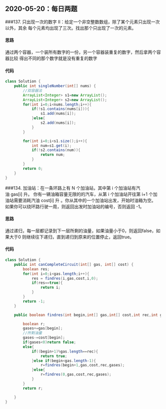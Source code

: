 ## 2020-05-20：每日两题

###137. 只出现一次的数字 II：给定一个非空整数数组，除了某个元素只出现一次以外，其余
每个元素均出现了三次。找出那个只出现了一次的元素。
#### 思路
通过两个容器，一个装所有数字的一份，另一个容器装重复的数字，然后拿两个容器比较
得出不同的那个数字就是没有重复的数字
#### 代码
```java
class Solution {
    public int singleNumber(int[] nums) {
        //双容器法
        ArrayList<Integer> s1=new ArrayList();
        ArrayList<Integer> s2=new ArrayList();
        for(int i=0;i<nums.length;i++){
            if(!s1.contains(nums[i])){
                s1.add(nums[i]);
            }else{
                s2.add(nums[i]);
            }
        }

        for(int i=0;i<s1.size();i++){
            int num=s1.get(i);
            if(!s2.contains(num)){
                return num;
            }
        }
        return 0;
    }
}
```

###134. 加油站：在一条环路上有 N 个加油站，其中第 i 个加油站有汽油 gas[i] 升。
你有一辆油箱容量无限的的汽车，从第 i 个加油站开往第 i+1 个加油站需要消耗汽油 cost[i] 升
。你从其中的一个加油站出发，开始时油箱为空。
如果你可以绕环路行驶一周，则返回出发时加油站的编号，否则返回 -1。
#### 思路
通过递归，每一层都记录到下一层所剩的油量，如果油量小于0，则返回false，如果大于0
则继续往下递归，直到递归到原来的位置停止，返回true。
#### 代码

```java
class Solution {
    public int canCompleteCircuit(int[] gas, int[] cost) {
        boolean res;
        for(int i=0;i<gas.length;i++){
            res = findres(i,gas,cost,i,0);
            if(res==true){
                return i;
            }
        }
        return -1;
    }

    public boolean findres(int begin,int[] gas,int[] cost,int rec,int gases){

        boolean r;
        gases+=gas[begin];
        //所剩油量
        gases-=cost[begin];
        if(gases<0)return false;
        else{
            if((begin+1)%gas.length==rec){
                return true;
            }else if(begin<gas.length-1){
                r=findres(begin+1,gas,cost,rec,gases);   
            }else{
                r=findres(0,gas,cost,rec,gases);
            }
        }
        return r;

    }
}
```



<details class="details-reset details-overlay details-overlay-dark" style="box-sizing: border-box; display: block;"><summary data-hotkey="l" aria-label="Jump to line" role="button" style="box-sizing: border-box; display: list-item; cursor: pointer; list-style: none;"></summary></details>

 